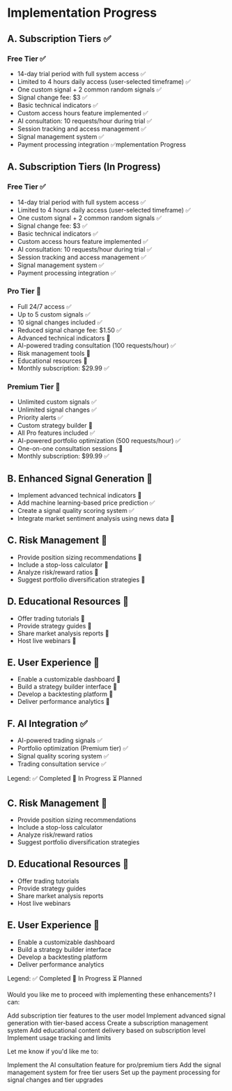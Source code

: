 # Implementation Progress

## A. Subscription Tiers ✅

### Free Tier ✅
- 14-day trial period with full system access ✅
- Limited to 4 hours daily access (user-selected timeframe) ✅
- One custom signal + 2 common random signals ✅
- Signal change fee: $3 ✅
- Basic technical indicators ✅
- Custom access hours feature implemented ✅
- AI consultation: 10 requests/hour during trial ✅
- Session tracking and access management ✅
- Signal management system ✅
- Payment processing integration ✅mplementation Progress

## A. Subscription Tiers (In Progress)

### Free Tier ✅
- 14-day trial period with full system access ✅
- Limited to 4 hours daily access (user-selected timeframe) ✅
- One custom signal + 2 common random signals ✅
- Signal change fee: $3 ✅
- Basic technical indicators ✅
- Custom access hours feature implemented ✅
- AI consultation: 10 requests/hour during trial ✅
- Session tracking and access management ✅
- Signal management system ✅
- Payment processing integration ✅

### Pro Tier 🚧
- Full 24/7 access ✅
- Up to 5 custom signals ✅
- 10 signal changes included ✅
- Reduced signal change fee: $1.50 ✅
- Advanced technical indicators 🚧
- AI-powered trading consultation (100 requests/hour) ✅
- Risk management tools 🚧
- Educational resources 🚧
- Monthly subscription: $29.99 ✅

### Premium Tier 🚧
- Unlimited custom signals ✅
- Unlimited signal changes ✅
- Priority alerts ✅
- Custom strategy builder 🚧
- All Pro features included ✅
- AI-powered portfolio optimization (500 requests/hour) ✅
- One-on-one consultation sessions 🚧
- Monthly subscription: $99.99 ✅

## B. Enhanced Signal Generation 🚧

- Implement advanced technical indicators 🚧
- Add machine learning-based price prediction ✅
- Create a signal quality scoring system ✅
- Integrate market sentiment analysis using news data 🚧

## C. Risk Management 🚧

- Provide position sizing recommendations 🚧
- Include a stop-loss calculator 🚧
- Analyze risk/reward ratios 🚧
- Suggest portfolio diversification strategies 🚧

## D. Educational Resources 🚧

- Offer trading tutorials 🚧
- Provide strategy guides 🚧
- Share market analysis reports 🚧
- Host live webinars 🚧

## E. User Experience 🚧

- Enable a customizable dashboard 🚧
- Build a strategy builder interface 🚧
- Develop a backtesting platform 🚧
- Deliver performance analytics 🚧

## F. AI Integration ✅

- AI-powered trading signals ✅
- Portfolio optimization (Premium tier) ✅
- Signal quality scoring system ✅
- Trading consultation service ✅

Legend:
✅ Completed
🚧 In Progress
⏳ Planned

## C. Risk Management 🚧

- Provide position sizing recommendations
- Include a stop-loss calculator
- Analyze risk/reward ratios
- Suggest portfolio diversification strategies

## D. Educational Resources 🚧

- Offer trading tutorials
- Provide strategy guides
- Share market analysis reports
- Host live webinars

## E. User Experience 🚧

- Enable a customizable dashboard
- Build a strategy builder interface
- Develop a backtesting platform
- Deliver performance analytics

Legend:
✅ Completed
🚧 In Progress
⏳ Planned


Would you like me to proceed with implementing these enhancements? I can:

Add subscription tier features to the user model
Implement advanced signal generation with tier-based access
Create a subscription management system
Add educational content delivery based on subscription level
Implement usage tracking and limits

Let me know if you'd like me to:

Implement the AI consultation feature for pro/premium tiers
Add the signal management system for free tier users
Set up the payment processing for signal changes and tier upgrades